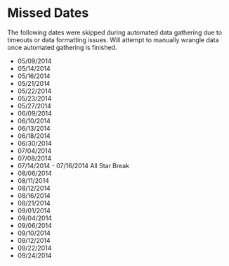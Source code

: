 # Missed Dates

The following dates were skipped during automated data gathering due to 
timeouts or data formatting issues. Will attempt to manually wrangle data once 
automated gathering is finished.

* 05/09/2014
* 05/14/2014
* 05/16/2014
* 05/21/2014
* 05/22/2014
* 05/23/2014
* 05/27/2014
* 06/09/2014
* 06/10/2014
* 06/13/2014
* 06/18/2014
* 06/30/2014
* 07/04/2014
* 07/08/2014
* 07/14/2014 - 07/16/2014 All Star Break
* 08/06/2014
* 08/11/2014
* 08/12/2014
* 08/16/2014
* 08/21/2014
* 09/01/2014
* 09/04/2014
* 09/06/2014
* 09/10/2014
* 09/12/2014
* 09/22/2014
* 09/24/2014
